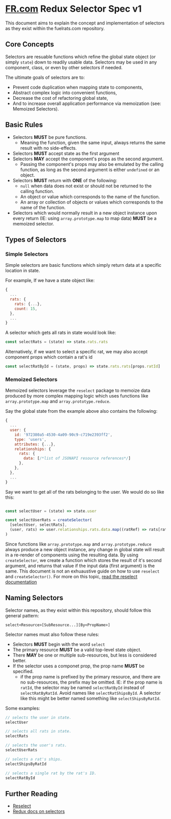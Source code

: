 # [FR.com][fuelrats] Redux Selector Spec v1

This document aims to explain the concept and implementation of selectors as they exist within the fuelrats.com repository.


## Core Concepts

Selectors are resuable functions which refine the global state object (or simply `state`) down to readily usable data. Selectors may be used in any component, class, or even by other selectors if needed.

The ultimate goals of selectors are to:
* Prevent code duplication when mapping state to components,
* Abstract complex logic into convenient functions,
* Decrease the cost of refactoring global state,
* And to increase overall application performance via memoization (see: Memoized Selectors).





## Basic Rules

* Selectors **MUST** be pure functions.
  * Meaning the function, given the same input, always returns the same result with no side-effects.
* Selectors **MUST** accept state as the first argument
* Selectors **MAY** accept the component's props as the second argument.
  * Passing the component's props may also be emulated by the calling function, as long as the second argument is either `undefined` or an object.
* Selectors **MUST** return with **ONE** of the following:
  * `null` when data does not exist or should not be returned to the calling function.
  * An object or value which corresponds to the name of the function.
  * An array or collection of objects or values which corresponds to the name of the function.
* Selectors which would normally result in a new object instance upon every return (IE: using `array.prototype.map` to map data) **MUST** be a memoized selector.





## Types of Selectors


### Simple Selectors

Simple selectors are basic functions which simply return data at a specific location in state.

For example, If we have a state object like:
```javascript
{
  ...
  rats: {
    rats: {...},
    count: 15,
  },
  ...
}
```

A selector which gets all rats in state would look like:
```javascript
const selectRats = (state) => state.rats.rats
```

Alternatively, if we want to select a specific rat, we may also accept component props which contain a rat's id

```javascript
const selectRatById = (state, props) => state.rats.rats[props.ratId]
```





### Memoized Selectors

Memoized selectors leverage the `reselect` package to memoize data produced by more complex mapping logic which uses functions like `array.prototype.map` and `array.prototype.reduce`.

Say the global state from the example above also contains the following:
```javascript
{
  ...
  user: {
    id: '972380a5-4530-4a09-90c9-c719e2393ff2',
    type: 'users',
    attributes: {...},
    relationships: {
      rats: {
        data: [/*list of JSONAPI resource references*/]
      },
    },
  },
  ...
}
```
Say we want to get all of the rats belonging to the user. We would do so like this:

```javascript

const selectUser = (state) => state.user

const selectUserRats = createSelector(
  [selectUser, selectRats],
  (user, rats) => user.relationships.rats.data.map((ratRef) => rats[ratRef.id])
)

```
Since functions like `array.prototype.map` and `array.prototype.reduce` always produce a new object instance, any change in global state will result in a re-render of components using the resulting data. By using `createSelector`, we create a function which stores the result of it's second argument, and returns that value if the input data (first argument) is the same. This document is not an exhuaustive guide on how to use `reselect` and `createSelector()`. For more on this topic, [read the reselect documentation][reselect-documentation]





## Naming Selectors

Selector names, as they exist within this repository, should follow this general pattern:

```
select<Resource>[SubResource...][By<PropName>]
```

Selector names must also follow these rules:

* Selectors **MUST** begin with the word `select`
* The primary resource **MUST** be a valid top-level state object.
* There **MAY** be one or multiple sub-resources, but less is considered better.
* If the selector uses a componet prop, the prop name **MUST** be specified.
    * if the prop name is prefixed by the primary resource, and there are no sub-resources, the prefix may be omitted. IE: if the prop name is `ratId`, the selector may be named `selectRatById` instead of `selectRatByRatId`. Avoid names like `selectRatShipsById`. A selector like this might be better named something like `selectShipsByRatId`.

Some examples:
```javascript
// selects the user in state.
selectUser

// selects all rats in state.
selectRats

// selects the user's rats.
selectUserRats

// selects a rat's ships.
selectShipsByRatId

// selects a single rat by the rat's ID.
selectRatById
```

## Further Reading

* [Reselect][reselect-documentation]
* [Redux docs on selectors][redux-computing-derived]

[fuelrats]: https://fuelrats.com/
[reselect-documentation]: https://github.com/reduxjs/reselect
[redux-computing-derived]: https://redux.js.org/recipes/computing-derived-data

